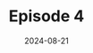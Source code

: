 ---
date: "2024-08-21"
event: "People in Product: Interview Prep Session"
eventLink: ""
location: "Online"
title: "Episode 4"
talkLink: "https://youtu.be/A0QOWXC3AJc?si=1EVi2YPmWzQ2nHLy"
published: true
---